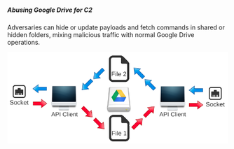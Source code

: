 ##### Abusing Google Drive for C2

Adversaries can hide or update payloads and fetch commands in shared or hidden folders, mixing malicious traffic with normal Google Drive operations.

![google drive](/doc/google_drive.png)

